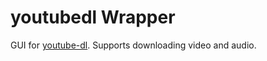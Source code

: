 # youtubedl Wrapper
GUI for [youtube-dl](https://github.com/ytdl-org/youtube-dl). Supports downloading video and audio.